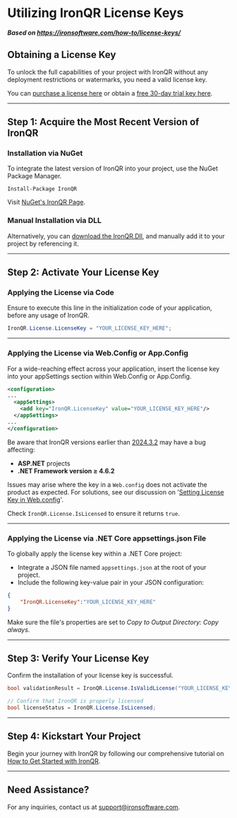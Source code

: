 # Utilizing IronQR License Keys

***Based on <https://ironsoftware.com/how-to/license-keys/>***


## Obtaining a License Key

To unlock the full capabilities of your project with IronQR without any deployment restrictions or watermarks, you need a valid license key.

You can [purchase a license here](https://ironsoftware.com/csharp/qr/licensing/) or obtain a [free 30-day trial key here](https://ironsoftware.com/csharp/qr/licensing/).

--------------------------------------------------------------------------------

## Step 1: Acquire the Most Recent Version of IronQR

### Installation via NuGet

To integrate the latest version of IronQR into your project, use the NuGet Package Manager.

```shell
Install-Package IronQR
```

Visit [NuGet's IronQR Page](https://www.nuget.org/packages/IronQR/).

### Manual Installation via DLL

Alternatively, you can [download the IronQR.Dll](https://ironsoftware.com/csharp/qr/packages/IronQR.zip), and manually add it to your project by referencing it.

--------------------------------------------------------------------------------

## Step 2: Activate Your License Key

### Applying the License via Code

Ensure to execute this line in the initialization code of your application, before any usage of IronQR.

```csharp
IronQR.License.LicenseKey = "YOUR_LICENSE_KEY_HERE";
```

--------------------------------------------------------------------------------

### Applying the License via Web.Config or App.Config

For a wide-reaching effect across your application, insert the license key into your appSettings section within Web.Config or App.Config.

```xml
<configuration>
...
  <appSettings>
    <add key="IronQR.LicenseKey" value="YOUR_LICENSE_KEY_HERE"/>
  </appSettings>
...
</configuration>
```

Be aware that IronQR versions earlier than [2024.3.2](https://www.nuget.org/packages/IronQR/2024.3.2) may have a bug affecting:
- **ASP.NET** projects
- **.NET Framework version ≥ 4.6.2**

Issues may arise where the key in a `Web.config` does not activate the product as expected. For solutions, see our discussion on '[Setting License Key in Web.config](https://ironsoftware.com/csharp/qr/troubleshooting/license-key-web.config/)'.

Check `IronQR.License.IsLicensed` to ensure it returns `true`.

--------------------------------------------------------------------------------

### Applying the License via .NET Core appsettings.json File

To globally apply the license key within a .NET Core project:

- Integrate a JSON file named `appsettings.json` at the root of your project.
- Include the following key-value pair in your JSON configuration:

```json
{
    "IronQR.LicenseKey":"YOUR_LICENSE_KEY_HERE"
}
```
Make sure the file's properties are set to _Copy to Output Directory: Copy always_.

--------------------------------------------------------------------------------

## Step 3: Verify Your License Key

Confirm the installation of your license key is successful.

```csharp
bool validationResult = IronQR.License.IsValidLicense("YOUR_LICENSE_KEY_HERE");

// Confirm that IronQR is properly licensed
bool licenseStatus = IronQR.License.IsLicensed;
```

--------------------------------------------------------------------------------

## Step 4: Kickstart Your Project

Begin your journey with IronQR by following our comprehensive tutorial on [How to Get Started with IronQR](https://ironsoftware.com/csharp/qr/docs/).

--------------------------------------------------------------------------------

## Need Assistance?

For any inquiries, contact us at <support@ironsoftware.com>.